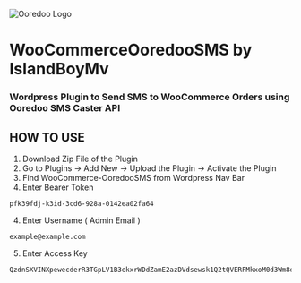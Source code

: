 ![Ooredoo Logo](https://upload.wikimedia.org/wikipedia/commons/b/b1/Ooredoo-logo-red.svg)
# WooCommerceOoredooSMS by IslandBoyMv
### Wordpress Plugin to Send SMS to WooCommerce Orders using Ooredoo SMS Caster API
## HOW TO USE
1. Download Zip File of the Plugin
2. Go to Plugins -> Add New -> Upload the Plugin -> Activate the Plugin
3. Find WooCommerce-OoredooSMS from Wordpress Nav Bar
4. Enter Bearer Token
```
pfk39fdj-k3id-3cd6-928a-0142ea02fa64
```
4. Enter Username ( Admin Email )
```
example@example.com
```
5. Enter Access Key
```
QzdnSXVINXpewecderR3TGpLV1B3ekxrWDdZamE2azDVdsewsk1Q2tQVERFMkxoM0d3Wm8ewe23ffk3WA==
```